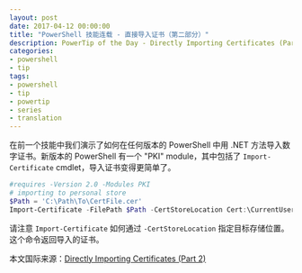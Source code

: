 ```yaml
---
layout: post
date: 2017-04-12 00:00:00
title: "PowerShell 技能连载 - 直接导入证书（第二部分）"
description: PowerTip of the Day - Directly Importing Certificates (Part 2)
categories:
- powershell
- tip
tags:
- powershell
- tip
- powertip
- series
- translation
---
```

在前一个技能中我们演示了如何在任何版本的 PowerShell 中用 .NET 方法导入数字证书。新版本的 PowerShell 有一个 "PKI" module，其中包括了 `Import-Certificate` cmdlet，导入证书变得更简单了。

```powershell
#requires -Version 2.0 -Modules PKI 
# importing to personal store
$Path = 'C:\Path\To\CertFile.cer'
Import-Certificate -FilePath $Path -CertStoreLocation Cert:\CurrentUser\My
```

请注意 `Import-Certificate` 如何通过 `-CertStoreLocation` 指定目标存储位置。这个命令返回导入的证书。

<!--more-->
本文国际来源：[Directly Importing Certificates (Part 2)](http://community.idera.com/powershell/powertips/b/tips/posts/directly-importing-certificates-part-2)
